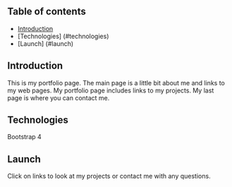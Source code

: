 ## Table of contents
* [Introduction](#introduction)
* [Technologies] (#technologies)
* [Launch] (#launch)

## Introduction
This is my portfolio page. The main page is a little bit about me and links to my web pages. My portfolio page includes links to my projects. My last page is where you can contact me. 

## Technologies
Bootstrap 4

## Launch
Click on links to look at my projects or contact me with any questions.


